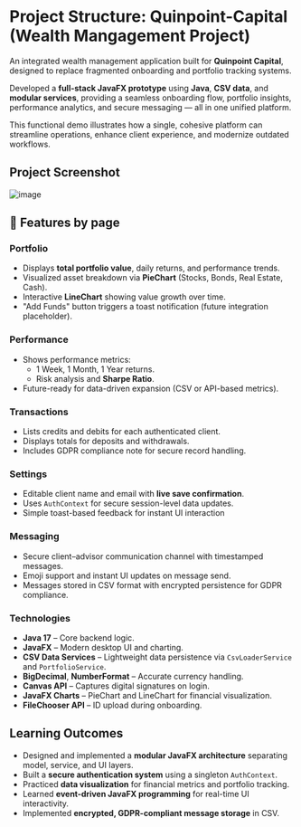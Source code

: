 # Project Structure: Quinpoint-Capital (Wealth Mangagement Project)
An integrated wealth management application built for **Quinpoint Capital**, designed to replace fragmented onboarding and portfolio tracking systems.  

Developed a **full-stack JavaFX prototype** using **Java**, **CSV data**, and **modular services**, providing a seamless onboarding flow, portfolio insights, performance analytics, and secure messaging — all in one unified platform.  

This functional demo illustrates how a single, cohesive platform can streamline operations, enhance client experience, and modernize outdated workflows.
  
## Project Screenshot
![image](https://github.com/user-attachments/assets/4d47b221-88a8-4142-811f-764ce883180a)

## 📌 Features by page

### Portfolio
- Displays **total portfolio value**, daily returns, and performance trends.  
- Visualized asset breakdown via **PieChart** (Stocks, Bonds, Real Estate, Cash).  
- Interactive **LineChart** showing value growth over time.  
- "Add Funds" button triggers a toast notification (future integration placeholder).

### Performance
- Shows performance metrics:  
  - 1 Week, 1 Month, 1 Year returns.  
  - Risk analysis and **Sharpe Ratio**.  
- Future-ready for data-driven expansion (CSV or API-based metrics).

### Transactions
- Lists credits and debits for each authenticated client.  
- Displays totals for deposits and withdrawals.  
- Includes GDPR compliance note for secure record handling.

### Settings
- Editable client name and email with **live save confirmation**.  
- Uses `AuthContext` for secure session-level data updates.  
- Simple toast-based feedback for instant UI interaction

### Messaging
- Secure client–advisor communication channel with timestamped messages.
- Emoji support and instant UI updates on message send.
- Messages stored in CSV format with encrypted persistence for GDPR compliance.

### Technologies
- **Java 17** – Core backend logic.  
- **JavaFX** – Modern desktop UI and charting.  
- **CSV Data Services** – Lightweight data persistence via `CsvLoaderService` and `PortfolioService`.  
- **BigDecimal**, **NumberFormat** – Accurate currency handling.  
- **Canvas API** – Captures digital signatures on login.  
- **JavaFX Charts** – PieChart and LineChart for financial visualization.  
- **FileChooser API** – ID upload during onboarding.  

## Learning Outcomes
- Designed and implemented a **modular JavaFX architecture** separating model, service, and UI layers.  
- Built a **secure authentication system** using a singleton `AuthContext`.  
- Practiced **data visualization** for financial metrics and portfolio tracking.  
- Learned **event-driven JavaFX programming** for real-time UI interactivity.  
- Implemented **encrypted, GDPR-compliant message storage** in CSV.




